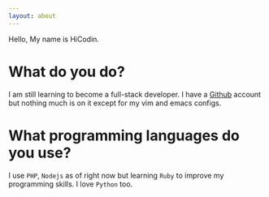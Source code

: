 ```yaml
---
layout: about
---
```


Hello, My name is HiCodin.

# What do you do?
I am still learning to become a full-stack developer. I have a [Github](https://github.com/hicodin) account but nothing much is on it except for my vim and emacs configs.

# What programming languages do you use?
I use ```PHP```, ```Nodejs``` as of right now but learning ```Ruby``` to improve my programming skills. I love ```Python``` too.
